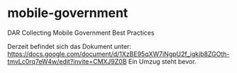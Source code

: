 # mobile-government
DAR Collecting Mobile Government Best Practices

Derzeit befindet sich das Dokument unter: https://docs.google.com/document/d/1XzBE95qXW7iNgpU2f_igkjb8ZGOth-tmvLc0rq7eW4w/edit?invite=CMXJ9Z0B
Ein Umzug steht bevor.
